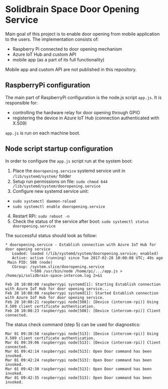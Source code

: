 # Solidbrain Space Door Opening Service

Main goal of this project is to enable door opening from mobile application to the users. The implementation consists of:

* Raspberry Pi connected to door opening mechanism
* Azure IoT Hub and custom API
* mobile app (as a part of its full functionality)

Mobile app and custom API are not published in this repository.

## RaspberryPi configuration

The main part of RaspberryPi configuration is the node.js script `app.js`. It is responsible for:

* controlling the hardware relay for door opening through GPIO
* registering the device in Azure IoT Hub (connection authenticated with X.509)

`app.js` is run on each machine boot.

## Node script startup configuration

In order to configure the `app.js` script run at the system boot:

1. Place the `dooropening.service` systemd service unit in `/lib/systemd/system/` folder
2. Setup run permissions on file: `sudo chmod 644 /lib/systemd/system/dooropening.service`
3. Configure new systemd service unit:
  * `sudo systemctl daemon-reload`
  * `sudo systemctl enable dooropening.service`
4. Restart RPi: `sudo reboot -n`
5. Check the status of the service after boot: `sudo systemctl status dooropening.service`

The successful status should look as follow:

```
* dooropening.service - Establish connection with Azure IoT Hub for door opening service
   Loaded: loaded (/lib/systemd/system/dooropening.service; enabled)
   Active: active (running) since Tue 2017-02-28 10:08:08 UTC; 49s ago
 Main PID: 508 (node)
   CGroup: /system.slice/dooropening.service
           └─508 /usr/bin/node /home/pi/.../app.js > /home/pi/solidbrain-space-intercom.log 2>&1

Feb 28 10:08:08 raspberrypi systemd[1]: Starting Establish connection with Azure IoT Hub for door opening service...
Feb 28 10:08:08 raspberrypi systemd[1]: Started Establish connection with Azure IoT Hub for door opening service.
Feb 28 10:08:21 raspberrypi node[508]: [Device (intercom-rpi)] Using X.509 client certificate authentication.
Feb 28 10:08:23 raspberrypi node[508]: [Device (intercom-rpi)] Client connected.
```

The status check command (step 5) can be used for diagnostics:

```
Mar 01 09:38:58 raspberrypi node[513]: [Device (intercom-rpi)] Using X.509 client certificate authentication.
Mar 01 09:39:06 raspberrypi node[513]: [Device (intercom-rpi)] Client connected.
Mar 01 09:42:14 raspberrypi node[513]: Open Door command has been invoked.
Mar 01 09:42:24 raspberrypi node[513]: Open Door command has been invoked.
Mar 01 09:42:30 raspberrypi node[513]: Open Door command has been invoked.
Mar 01 09:42:35 raspberrypi node[513]: Open Door command has been invoked.
```